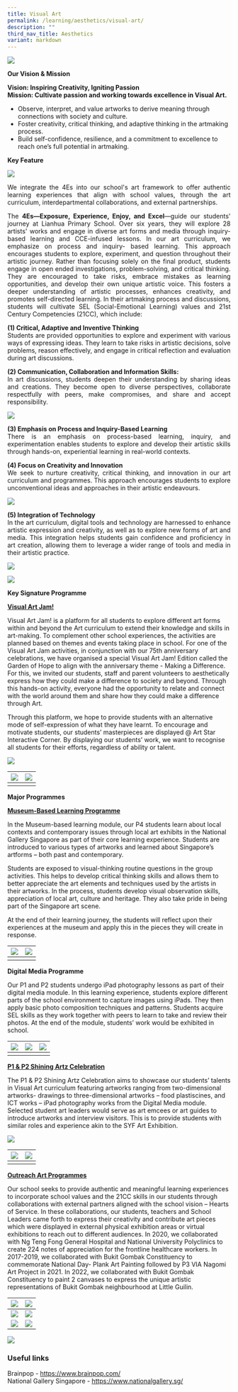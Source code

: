```yaml
---
title: Visual Art
permalink: /learning/aesthetics/visual-art/
description: ""
third_nav_title: Aesthetics
variant: markdown
---
```

![](/images/Learning/Visual%20Art/2025visualart1.jpg)


**Our Vision &amp; Mission**

**Vision: Inspiring Creativity, Igniting Passion**   
**Mission: Cultivate passion and working towards excellence in Visual Art.**

*   Observe, interpret, and value artworks to derive meaning through connections with society and culture.
*   Foster creativity, critical thinking, and adaptive thinking in the artmaking process.
*   Build self-confidence, resilience, and a commitment to excellence to reach one’s full potential in artmaking.

**Key Feature**

![](/images/Learning/Visual%20Art/2025visualart2.jpg)
<br>

<p style="text-align: justify;">
We integrate the 4Es into our school's art framework to offer authentic learning experiences that align with school values, through the art curriculum, interdepartmental collaborations, and external partnerships.
</p>

<p style="text-align: justify;">
The <strong>4Es—Exposure, Experience, Enjoy, and Excel</strong>—guide our students' journey at Lianhua Primary School. Over six years, they will explore 28 artists' works and engage in diverse art forms and media through inquiry-based learning and CCE-infused lessons. In our art curriculum, we emphasize on process and inquiry- based learning. This approach encourages students to explore, experiment, and question throughout their artistic journey. Rather than focusing solely on the final product, students engage in open ended investigations, problem-solving, and critical thinking. They are encouraged to take risks, embrace mistakes as learning opportunities, and develop their own unique artistic voice. This fosters a deeper understanding of artistic processes, enhances creativity, and promotes self-directed learning. In their artmaking process and discussions, students will cultivate SEL (Social-Emotional Learning) values and 21st Century Competencies (21CC), which include:
</p>

<p style="text-align: justify;">
<strong>(1) Critical, Adaptive and Inventive Thinking </strong><br>
Students are provided opportunities to explore and experiment with various ways of expressing ideas. They learn to take risks in artistic decisions, solve problems, reason effectively, and engage in critical reflection and evaluation during art discussions. 
</p>

<p style="text-align: justify;">
<strong>(2) Communication, Collaboration and Information Skills: </strong><br>
In art discussions, students deepen their understanding by sharing ideas and creations. They become open to diverse perspectives, collaborate respectfully with peers, make compromises, and share and accept responsibility.
</p>

![](/images/Learning/Visual%20Art/2025visualart3.jpg)

<p style="text-align: justify;">
<strong>(3) Emphasis on Process and Inquiry-Based Learning</strong><br>
There is an emphasis on process-based learning, inquiry, and experimentation enables students to explore and develop their artistic skills through hands-on, experiential learning in real-world contexts.
</p>

<p style="text-align: justify;">
<strong>(4) Focus on Creativity and Innovation </strong><br>
We seek to nurture creativity, critical thinking, and innovation in our art curriculum and programmes. This approach encourages students to explore unconventional ideas and approaches in their artistic endeavours. 
</p>

![](/images/Learning/Visual%20Art/2025visualart4.jpg)

<p style="text-align: justify;">
<strong>(5) Integration of Technology</strong><br>
In the art curriculum, digital tools and technology are harnessed to enhance artistic expression and creativity, as well as to explore new forms of art and media. This integration helps students gain confidence and proficiency in art creation, allowing them to leverage a wider range of tools and media in their artistic practice.
</p>

![](/images/Learning/Visual%20Art/2025visualart5.jpg)

![](/images/Learning/Visual%20Art/2025visualart6.jpg)

**Key Signature Programme**

**<u>Visual Art Jam!</u>**


Visual Art Jam! is a platform for all students to explore different art forms within and beyond the Art curriculum to extend their knowledge and skills in art-making. To complement other school experiences, the activities are planned based on themes and events taking place in school. For one of the Visual Art Jam activities, in conjunction with our 75th anniversary celebrations, we have organised a special Visual Art Jam! Edition called the Garden of Hope to align with the anniversary theme - Making a Difference. For this, we invited our students, staff and parent volunteers to aesthetically express how they could make a difference to society and beyond. Through this hands-on activity, everyone had the opportunity to relate and connect with the world around them and share how they could make a difference through Art.

  

Through this platform, we hope to provide students with an alternative mode of self-expression of what they have learnt. To encourage and motivate students, our students’ masterpieces are displayed @ Art Star Interactive Corner. By displaying our students’ work, we want to recognise all students for their efforts, regardless of ability or talent.

![](/images/Learning/Visual%20Art/photo11a.jpeg)

| ![](/images/Learning/Visual%20Art/photo1a.JPG) | ![](/images/Learning/Visual%20Art/photo3a.JPG)  | 
| -------- | -------- | 
|   |   |

**Major Programmes**

**<u>Museum-Based Learning Programme</u>**

In the Museum-based learning module, our P4 students learn about local contexts and contemporary issues through local art exhibits in the National Gallery Singapore as part of their core learning experience. Students are introduced to various types of artworks and learned about Singapore’s artforms – both past and contemporary.&nbsp;


Students are exposed to visual-thinking routine questions in the group activities. This helps to develop critical thinking skills and allows them to better appreciate the art elements and techniques used by the artists in their artworks. In the process, students develop visual observation skills, appreciation of local art, culture and heritage. They also take pride in being part of the Singapore art scene.&nbsp;&nbsp;


At the end of their learning journey, the students will reflect upon their experiences at the museum and apply this in the pieces they will create in response.

|![](/images/Learning/Visual%20Art/photo4a.JPG) | ![](/images/Learning/Visual%20Art/photo5a.JPG) | 
| -------- | -------- | 
|   |   |

**Digital Media Programme**

Our P1 and P2 students undergo iPad photography lessons as part of their digital media module. In this learning experience, students explore different parts of the school environment to capture images using iPads. They then apply basic photo composition techniques and patterns. Students acquire SEL skills as they work together with peers to learn to take and review their photos. At the end of the module, students’ work would be exhibited in school.

| ![](/images/Learning/Visual%20Art/Digital%20Media%20-%20P1%20Student%20at%20Science%20Garden.jpg)  | ![](/images/Learning/Visual%20Art/Student_s%20ipad%20photography%20work%20@Science%20Garden.jpg)   |  ![](/images/Learning/Visual%20Art/Digital%20Media-%20P1%20student%20at%20Edible%20Garden%20(2).jpg) |
|:---:|:---:|:---:|
|   |   |   |

**<u>P1 &amp; P2 Shining Artz Celebration</u>**

The P1 &amp; P2 Shining Artz Celebration aims to showcase our students’ talents in Visual Art curriculum featuring artworks ranging from two-dimensional artworks- drawings to three-dimensional artworks – food plastiscines, and ICT works – iPad photography works from the Digital Media module. Selected student art leaders would serve as art emcees or art guides to introduce artworks and interview visitors. This is to provide students with similar roles and experience akin to the SYF Art Exhibition.


![](/images/Learning/Visual%20Art/photo6a.jpeg)

| ![](/images/Learning/Visual%20Art/photo7a.jpg) | ![](/images/Learning/Visual%20Art/photo8a.jpg) | 
| -------- | -------- | 
|   |   |

**<u>Outreach Art Programmes</u>**


Our school seeks to provide authentic and meaningful learning experiences to incorporate school values and the 21CC skills in our students through collaborations with external partners aligned with the school vision – Hearts of Service. In these collaborations, our students, teachers and School Leaders came forth to express their creativity and contribute art pieces which were displayed in external physical exhibition areas or virtual exhibitions to reach out to different audiences. In 2020, we collaborated with Ng Teng Fong General Hospital and National University Polyclinics to create 224 notes of appreciation for the frontline healthcare workers. In 2017-2019, we collaborated with Bukit Gombak Constituency to commemorate National Day- Plank Art Painting followed by P3 VIA Nagomi Art Project in 2021. In 2022, we collaborated with Bukit Gombak Constituency to paint 2 canvases to express the unique artistic representations of Bukit Gombak neighbourhood at Little Guilin.


| ![](/images/CCAs/Art%20&amp;%20Crafts%20Club/NDP%202021%20Nagomi%20Art.png) | ![](/images/Learning/Visual%20Art/photo10a.JPG) | 
| -------- | -------- | 
| ![](/images/Learning/Visual%20Art/Notes%20of%20Appreciation%20for%20our%20NTFGH%20Frontline%20Healthcare%20workers.jpg)    | ![](/images/Learning/Visual%20Art/Nagomi%20Art%20-%20Mrs%20Loke%20guiding%20her%20son.jpeg)     |
| ![](/images/Learning/Visual%20Art/photo12.JPG)     | ![](/images/Learning/Visual%20Art/photo9a.jpg)     |

![](/images/Learning/Visual%20Art/Ms%20Kiew%20with%20her%20Nagomi%20artpieces.jpeg)




### **Useful links**

Brainpop -&nbsp;<a href="https://www.brainpop.com/" target="_blank">https://www.brainpop.com/</a>    
National Gallery Singapore -&nbsp;<a href="https://www.nationalgallery.sg/" target="_blank">https://www.nationalgallery.sg/</a>